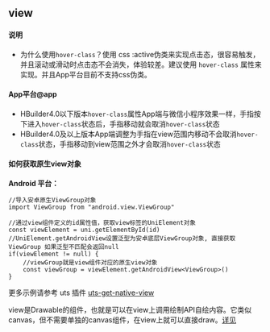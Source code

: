 ## view

<!-- UTSCOMJSON.view.description -->

<!-- UTSCOMJSON.view.compatibility -->

<!-- UTSCOMJSON.view.attribute -->

#### 说明

- 为什么使用`hover-class`？使用 css :active伪类来实现点击态，很容易触发，并且滚动或滑动时点击态不会消失，体验较差。建议使用 `hover-class` 属性来实现。并且App平台目前不支持css伪类。


<!-- UTSCOMJSON.view.event -->

<!-- UTSCOMJSON.view.component_type-->

#### App平台@app
- HBuilder4.0以下版本`hover-class`属性App端与微信小程序效果一样，手指按下进入`hover-class`状态后，手指移动就会取消`hover-class`状态
- HBuilder4.0及以上版本App端调整为手指在view范围内移动不会取消`hover-class`状态，手指移动到view范围之外才会取消`hover-class`状态


#### 如何获取原生view对象

**Android 平台：**

```uts
//导入安卓原生ViewGroup对象
import ViewGroup from "android.view.ViewGroup"

//通过view组件定义的id属性值，获取view标签的UniElement对象
const viewElement = uni.getElementById(id)
//UniElement.getAndroidView设置泛型为安卓底层ViewGroup对象, 直接获取ViewGroup 如果泛型不匹配会返回null
if(viewElement != null) {
	//viewGroup就是view组件对应的原生view对象
	const viewGroup = viewElement.getAndroidView<ViewGroup>()
}
```

更多示例请参考 uts 插件 [uts-get-native-view](https://gitcode.net/dcloud/hello-uni-app-x/-/blob/alpha/uni_modules/uts-get-native-view/utssdk/app-ios/index.uts)

<!-- UTSCOMJSON.view.children -->

<!-- UTSCOMJSON.view.example -->

<!-- UTSCOMJSON.view.reference -->

view是Drawable的组件，也就是可以在view上调用绘制API自绘内容。它类似canvas，但不需要单独的canvas组件，在view上就可以直接draw。[详见](../dom/drawablecontext.md)
